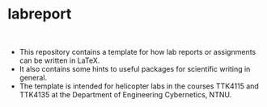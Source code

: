 # labreport

<br>

- This repository contains a template for how lab reports or assignments can be written in LaTeX.<br>
- It also contains some hints to useful packages for scientific writing in general. <br>
- The template is intended for helicopter labs in the courses TTK4115 and TTK4135 at the Department of Engineering Cybernetics, NTNU.

